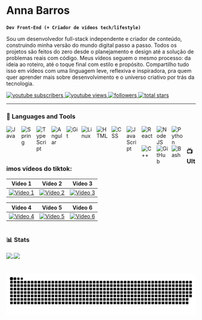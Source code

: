 # Anna Barros 

**`Dev Front-End (+ Criador de vídeos tech/lifestyle)`**

Sou um desenvolvedor full-stack independente e criador de conteúdo, construindo minha versão do mundo digital passo a passo. Todos os projetos são feitos do zero  desde o planejamento e design até a solução de problemas reais com código. Meus vídeos seguem o mesmo processo: da ideia ao roteiro, até o toque final com estilo e propósito. Compartilho tudo isso em vídeos com uma linguagem leve, reflexiva e inspiradora, pra quem quer aprender mais sobre desenvolvimento e o universo criativo por trás da tecnologia.

   <p align="left">
  <!-- Inscrição no YouTube -->
  <a href="https://www.youtube.com/channel/UCSvVkR3s8HzdqsvbMXA5wMg">
    <img alt="youtube subscribers" title="Subscribe to my YouTube channel" src="https://custom-icon-badges.demolab.com/youtube/channel/subscribers/UCSvVkR3s8HzdqsvbMXA5wMg?color=%23E05D44&label=SUBSCRIBE&logo=video&logoColor=white&style=for-the-badge&labelColor=CE4630"/>
  </a>

  <!-- Visualizações do YouTube -->
  <a href="https://www.youtube.com/channel/UCSvVkR3s8HzdqsvbMXA5wMg">
    <img alt="youtube views" title="YouTube views" src="https://custom-icon-badges.demolab.com/youtube/channel/views/UCSvVkR3s8HzdqsvbMXA5wMg?color=%23E1AD0E&logo=eye&logoColor=white&style=for-the-badge&labelColor=C79600"/>
  </a>

  <!-- Seguidores no GitHub -->
  <a href="https://github.com/AnnaBarros?tab=followers">
    <img alt="followers" title="Follow me on GitHub" src="https://custom-icon-badges.demolab.com/github/followers/AnnaBarros?color=236ad3&labelColor=1155ba&style=for-the-badge&logo=person-add&label=Follow&logoColor=white"/>
  </a>

  <!-- Estrelas no GitHub -->
  <a href="https://github.com/AnnaBarros?tab=repositories&sort=stargazers">
    <img alt="total stars" title="Total stars on GitHub" src="https://custom-icon-badges.demolab.com/github/stars/AnnaBarros?color=55960c&style=for-the-badge&labelColor=488207&logo=star"/>
  </a>
</p>

---

### 🧰 Languages and Tools

<img align="left" alt="Java" width="30px" style="padding-right:10px;" src="https://cdn.jsdelivr.net/gh/devicons/devicon/icons/java/java-original.svg"/>
<img align="left" alt="Spring" width="30px" style="padding-right:10px;" src="https://cdn.jsdelivr.net/gh/devicons/devicon/icons/spring/spring-original.svg" />
<img align="left" alt="TypeScript" width="30px" style="padding-right:10px;" src="https://cdn.jsdelivr.net/gh/devicons/devicon/icons/typescript/typescript-plain.svg" />
<img align="left" alt="Angular" width="30px" style="padding-right:10px;" src="https://cdn.jsdelivr.net/gh/devicons/devicon/icons/angularjs/angularjs-plain.svg" />
<img align="left" alt="Git" width="30px" style="padding-right:10px;" src="https://cdn.jsdelivr.net/gh/devicons/devicon/icons/git/git-original.svg" />
<img align="left" alt="Linux" width="30px" style="padding-right:10px;" src="https://cdn.jsdelivr.net/gh/devicons/devicon/icons/linux/linux-original.svg" />
<img align="left" alt="HTML" width="30px" style="padding-right:10px;" src="https://cdn.jsdelivr.net/gh/devicons/devicon/icons/html5/html5-plain.svg" />
<img align="left" alt="CSS" width="30px" style="padding-right:10px;" src="https://cdn.jsdelivr.net/gh/devicons/devicon/icons/css3/css3-plain.svg" />
<img align="left" alt="JavaScript" width="30px" style="padding-right:10px;" src="https://cdn.jsdelivr.net/gh/devicons/devicon/icons/javascript/javascript-plain.svg" />
<img align="left" alt="React" width="30px" style="padding-right:10px;" src="https://cdn.jsdelivr.net/gh/devicons/devicon/icons/react/react-original.svg" />
<img align="left" alt="NodeJS" width="30px" style="padding-right:10px;" src="https://cdn.jsdelivr.net/gh/devicons/devicon/icons/nodejs/nodejs-original.svg" />
<img align="left" alt="Python" width="30px" style="padding-right:10px;" src="https://cdn.jsdelivr.net/gh/devicons/devicon/icons/python/python-plain.svg" />
<img align="left" alt="C++" width="30px" style="padding-right:10px;" src="https://cdn.jsdelivr.net/gh/devicons/devicon/icons/cplusplus/cplusplus-line.svg" />
<img align="left" alt="GitHub" width="30px" style="padding-right:10px;" src="https://cdn.jsdelivr.net/gh/devicons/devicon/icons/github/github-original.svg" />
<img align="left" alt="Bash" width="30px" style="padding-right:10px;" src="https://cdn.jsdelivr.net/gh/devicons/devicon/icons/bash/bash-original.svg" />
<br />

#

### 📺 Ultimos vídeos do tiktok:

| Vídeo 1 | Vídeo 2 | Vídeo 3 |
|---------|---------|---------|
| [![Vídeo 1](https://p16-sign-va.tiktokcdn.com/tos-maliva-p-0068/xyz123abc123~tplv-tiktok-play.jpeg)](https://www.tiktok.com/@anna.barros34/video/1234567890123456789) | [![Vídeo 2](https://p16-sign-va.tiktokcdn.com/tos-maliva-p-0068/abc456def456~tplv-tiktok-play.jpeg)](https://www.tiktok.com/@anna.barros34/video/9876543210987654321) | [![Vídeo 3](https://p16-sign-va.tiktokcdn.com/tos-maliva-p-0068/def789ghi789~tplv-tiktok-play.jpeg)](https://www.tiktok.com/@anna.barros34/video/1122334455667788990) |

| Vídeo 4 | Vídeo 5 | Vídeo 6 |
|---------|---------|---------|
| [![Vídeo 4](https://p16-sign-va.tiktokcdn.com/tos-maliva-p-0068/ghi101jkl101~tplv-tiktok-play.jpeg)](https://www.tiktok.com/@anna.barros34/video/9988776655443322110) | [![Vídeo 5](https://p16-sign-va.tiktokcdn.com/tos-maliva-p-0068/jkl112mno112~tplv-tiktok-play.jpeg)](https://www.tiktok.com/@anna.barros34/video/1100220033004400550) | [![Vídeo 6](https://p16-sign-va.tiktokcdn.com/tos-maliva-p-0068/mno131pqr131~tplv-tiktok-play.jpeg)](https://www.tiktok.com/@anna.barros34/video/2233445566778899001) |


#

### 📊 Stats
<a href="https://github.com/AnnaSBarros">
  <img height="200" align="center" src="https://github-readme-stats.vercel.app/api?username=AnnaSBarros" />
</a>
<a href="https://github.com/AnnaSBarros">
  <img height="200" align="center" src="https://github-readme-stats.vercel.app/api/top-langs?username=AnnaSBarros&layout=compact&langs_count=8&card_width=320" />
</a>

#

<picture align="center">
  <source media="(prefers-color-scheme: dark)" srcset="https://raw.githubusercontent.com/mari4souza/mari4souza/output/github-contribution-grid-snake-dark.svg">
  <source media="(prefers-color-scheme: light)" srcset="https://raw.githubusercontent.com/mari4souza/mari4souza/output/github-contribution-grid-snake-dark.svg">
  <img align="center" alt="github contribution grid snake animation" src="https://raw.githubusercontent.com/mari4souza/mari4souza/output/github-contribution-grid-snake.svg">
</picture>
